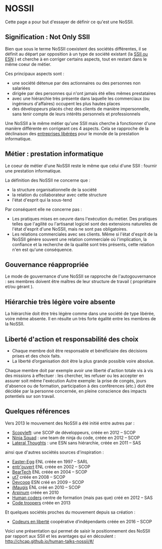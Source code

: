 # NOSSII

Cette page a pour but d'essayer de définir ce qu'est une NoSSII.

## Signification : Not Only SSII
Bien que sous le terme NoSSII coexistent des sociétés différentes, il se définit au départ par opposition à un type de société existant (la [SSII ou ESN](https://fr.wikipedia.org/wiki/Entreprise_de_services_du_num%C3%A9rique) ) et cherche à en corriger certains aspects, tout en restant dans le même coeur de métier.

Ces principaux aspects sont  :

- une société détenue par des actionnaires ou des personnes non salariées
- dirigée par des personnes qui n'ont jamais été elles mêmes prestataires
- avec une hiérarchie très présente dans laquelle les commerciaux (ou ingénieurs d'affaires) occupent les plus hautes places
- des développeurs placés chez des clients de manière impersonnelle, sans tenir compte de leurs intérêts personnels et professionnels

Une NoSSII a le même métier qu'une SSII mais cherche à fonctionner d'une manière différente en corrigeant ces 4 aspects.
Cela se rapproche de la déclinaison des [entreprises libérées](https://fr.wikipedia.org/wiki/Entreprise_lib%C3%A9r%C3%A9e) pour le monde de la prestation informatique.

## Métier : prestation informatique
Le coeur de métier d'une NoSSII reste le même que celui d'une SSII : fournir une prestation informatique.

La définition des NoSSII ne concerne que : 

- la structure organisationnelle de la société
- la relation du collaborateur avec cette structure
- l'état d'esprit qui la sous-tend

Par conséquent elle ne concerne pas : 

- Les pratiques mises en oeuvre dans l'exécution du métier. 
Des pratiques telles que l'agilité ou l'artisanat logiciel sont des extensions naturelles de l'état d'esprit d'une NoSSII, mais ne sont pas obligatoires.
- Les relations commerciales avec ses clients. 
Même si l'état d'esprit de la NoSSII génère souvent une relation commerciale où l'implication, la confiance et la recherche de la qualité sont très présents, cette relation n'en est qu'une conséquence.

## Gouvernance réappropriée
Le mode de gouvernance d'une NoSSII se rapproche de l'autogouvernance : ses membres doivent être maîtres de leur structure de travail ( propriétaire et/ou gérant ).

## Hiérarchie très légère voire absente
La hiérarchie doit être très légère comme dans une société de type libérée, voire même absente.
Il en résulte un très forte égalité entre les membres de la NoSSII. 

## Liberté d'action et responsabilité des choix
* Chaque membre doit être responsable et bénéficiaire des décisions prises et des choix faits. 
* La liberté d’organisation doit être la plus grande possible voire absolue.

Chaque membre doit par exemple avoir une liberté d'action totale vis à vis des missions à effectuer : les chercher, les refuser ou les accepter en assurer soit même l'exécution
Autre exemple: la prise de congés, jours d'absence ou de formation, participation à des conférences (etc.) doit être décidée par la personne concernée, en pleine conscience des impacts potentiels sur son travail.

## Quelques références
Vers 2013 le mouvement des NoSSII a été initié entre autres par :

* [Scopyleft](http://scopyleft.fr/): une SCOP de développeurs, créée en 2012 – SCOP
* [Ninja Squad](http://ninja-squad.com/) : une team de ninja du code, créée en 2012 – SCOP
* [Lateral Thoughts](http://www.lateral-thoughts.com/) : une ESN sans hiérarchie, créée en 2011 – SAS

ainsi que d'autres sociétés sources d'inspiration : 

* [Easter-Egg](http://www.easter-eggs.com/) ENL créée en 1997 – SARL
* [entr'ouvert](http://www.entrouvert.com/) ENL créée en 2002 – SCOP
* [BearTech](http://bearstech.com/) ENL créée en 2004 – SCOP
* [ut7](http://ut7.fr/) créée en 2008 – SCOP
* [Devcoop](http://www.devcoop.fr/) ESN créé en 2009 – SCOP
* [iMaugis](http://www.imaugis.fr/) ENL créé en 2010 – SCOP
* [Arpinum](http://www.arpinum.fr/) créée en 2010
* [Human coders](http://humancoders.com/) centre de formation (mais pas que) créé en 2012 – SAS
* [Code troopers](https://code-troopers.com/) créée en 2013

Et quelques sociétés proches du mouvement depuis sa création : 

* [Codeurs en liberté](https://www.codeursenliberté.fr/) coopérative d’indépendants créée en 2016 – SCOP


Voici une présentation qui permet de saisir le positionnement des NoSSII par rapport aux SSII et les avantages qui en découlent : 
http://chcap.github.io/human-talks-nossii/#/